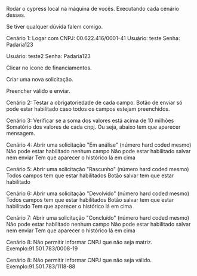 Rodar o cypress local na máquina de vocês.
Executando cada cenário desses.

Se tiver qualquer dúvida falem comigo.

Cenário 1:
Logar com 
CNPJ: 00.622.416/0001-41
Usuário: teste
Senha: Padaria123

Usuário: teste2
Senha: Padaria123

Clicar no ícone de financiamentos.

Criar uma nova solicitação.

Preencher válido e enviar.

Cenário 2:
Testar a obrigatoriedade de cada campo.
Botão de enviar só pode estar habilitado caso todos os campos estejam preenchidos.

Cenário 3:
Verificar se a soma dos valores está acima de 10 milhões
Somatório dos valores de cada cnpj.
Ou seja, abaixo tem que aparecer mensagem.

Cenário 4:
Abrir uma solicitação "Em análise" (número hard coded mesmo)
Não pode estar habilitado nenhum campo
Não pode estar habilitado salvar nem enviar
Tem que aparecer o histórico lá em cima

Cenário 5:
Abrir uma solicitação "Rascunho" (número hard coded mesmo)
Todos campos tem que estar habilitados
Botão salvar tem que estar habilitado

Cenário 6:
Abrir uma solicitação "Devolvido" (número hard coded mesmo)
Todos campos tem que estar habilitados
Botão salvar tem que estar habilitado
Tem que aparecer o histórico lá em cima

Cenário 7:
Abrir uma solicitação "Concluído" (número hard coded mesmo)
Não pode estar habilitado nenhum campo
Não pode estar habilitado salvar nem enviar
Tem que aparecer o histórico lá em cima

Cenário 8:
Não permitir informar CNPJ que não seja matriz.
Exemplo:91.501.783/0008-19

Cenário 8:
Não permitir informar CNPJ que não seja válido.
Exemplo:91.501.783/1118-88

